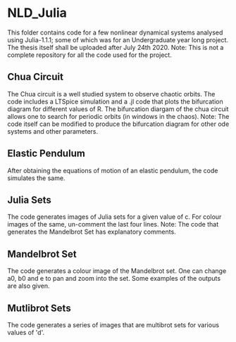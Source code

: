 # NLD_Julia
This folder contains code for a few nonlinear dynamical systems analysed using Julia-1.1.1; some of which was for an Undergraduate year long project. The thesis itself shall be uploaded after July 24th 2020.
Note: This is not a complete repository for all the code used for the project. 

## Chua Circuit
The Chua circuit is a well studied system to observe chaotic orbits. The code includes a LTSpice simulation and a .jl code that plots the bifurcation diagram for different values of R. The bifurcation diargam of the chua circuit allows one to search for periodic orbits (in windows in the chaos). 
Note: The code itself can be modified to produce the bifurcation diagram for other ode systems and other parameters.

## Elastic Pendulum
After obtaining the equations of motion of an elastic pendulum, the code simulates the same.

## Julia Sets
The code generates images of Julia sets for a given value of c. For colour images of the same, un-comment the last four lines. Note: The code that generates the Mandelbrot Set has explanatory comments.

## Mandelbrot Set
The code generates a colour image of the Mandelbrot set. One can change a0, b0 and e to pan and zoom into the set. Some examples of the outputs are also given.

## Mutlibrot Sets
The code generates a series of images that are multibrot sets for various values of 'd'.
